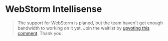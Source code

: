 # WebStorm Intellisense

> The support for WebStorm is planed, but the team haven't get enough bandwidth to working on it yet. Join the waitlist by [upvoting this comment](https://github.com/windicss/windicss/discussions/136#discussioncomment-557097). Thank you.
